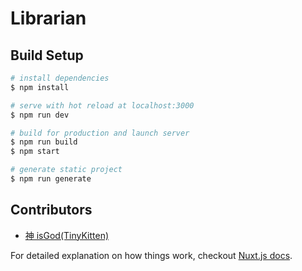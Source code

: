 # Librarian

>

## Build Setup

```bash
# install dependencies
$ npm install

# serve with hot reload at localhost:3000
$ npm run dev

# build for production and launch server
$ npm run build
$ npm start

# generate static project
$ npm run generate
```

## Contributors

- [神 isGod(TinyKitten)](https://github.com/TinyKitten)

For detailed explanation on how things work, checkout [Nuxt.js docs](https://nuxtjs.org).
